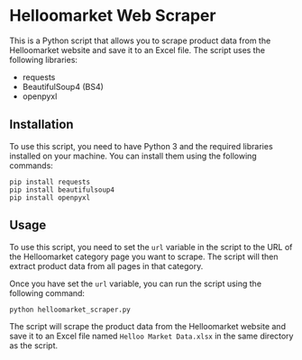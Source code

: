 # Helloomarket Web Scraper

This is a Python script that allows you to scrape product data from the Helloomarket website and save it to an Excel file. The script uses the following libraries:
- requests
- BeautifulSoup4 (BS4)
- openpyxl

## Installation

To use this script, you need to have Python 3 and the required libraries installed on your machine. You can install them using the following commands:

```
pip install requests
pip install beautifulsoup4
pip install openpyxl
```

## Usage

To use this script, you need to set the `url` variable in the script to the URL of the Helloomarket category page you want to scrape. The script will then extract product data from all pages in that category.

Once you have set the `url` variable, you can run the script using the following command:

```
python helloomarket_scraper.py
```

The script will scrape the product data from the Helloomarket website and save it to an Excel file named `Helloo Market Data.xlsx` in the same directory as the script.
